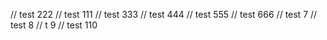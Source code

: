 // test 222
// test 111
// test 333
// test 444
// test 555
// test 666
// test 7
// test 8
// t 9
// test 110